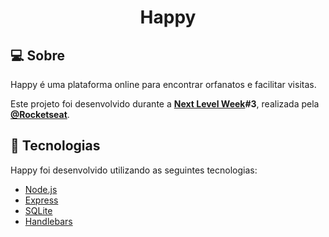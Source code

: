 <h1 align="center">
    <strong>Happy</strong>
</h1>

## 💻 Sobre

Happy é uma plataforma online para encontrar orfanatos e facilitar visitas.

Este projeto foi desenvolvido durante a **[Next Level Week](https://nextlevelweek.com/)#3**, realizada pela **[@Rocketseat](https://github.com/Rocketseat)**.

## 🚀 Tecnologias

Happy foi desenvolvido utilizando as seguintes tecnologias:

- [Node.js](https://nodejs.org/en/)
- [Express](https://expressjs.com/pt-br/)
- [SQLite](https://www.sqlite.org/index.html)
- [Handlebars](https://handlebarsjs.com/)

